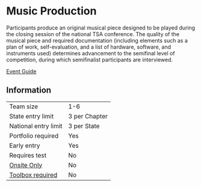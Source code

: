 # Music Production

Participants produce an original musical piece designed
to be played during the closing session of the national TSA
conference. The quality of the musical piece and required
documentation (including elements such as a plan of work,
self-evaluation, and a list of hardware, software, and instruments used) determines advancement to the semifinal level
of competition, during which semifinalist participants are
interviewed.

[Event Guide](https://lwsd.sharepoint.com/:b:/r/sites/GR-JHS-TechnologyStudentAssociation-SCA/Shared%20Documents/23-24/Competition/Event%20Guides/HS%20-%20Music%20Production.pdf)

## Information

|                             |               |
| --------------------------- | ------------- |
| Team size                   | 1-6           |
| State entry limit           | 3 per Chapter |
| National entry limit        | 3 per State   |
| Portfolio required          | Yes           |
| Early entry                 | Yes           |
| Requires test               | No            |
| [Onsite Only](/#terms)      | No            |
| [Toolbox required](/#terms) | No            |
